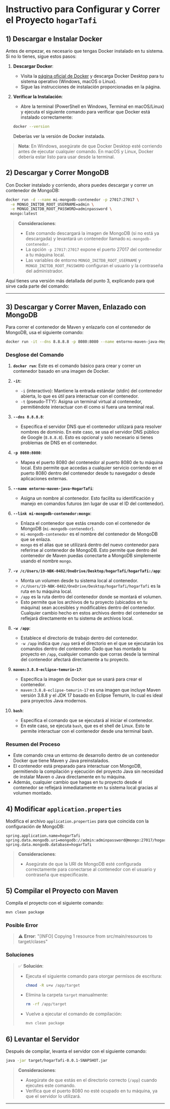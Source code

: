 # Instructivo para Configurar y Correr el Proyecto `hogarTafi`

## 1) Descargar e Instalar Docker

Antes de empezar, es necesario que tengas Docker instalado en tu sistema. Si no lo tienes, sigue estos pasos:

1. **Descargar Docker**:
   - Visita la [página oficial de Docker](https://www.docker.com/products/docker-desktop) y descarga Docker Desktop para tu sistema operativo (Windows, macOS o Linux).
   - Sigue las instrucciones de instalación proporcionadas en la página.

2. **Verificar la Instalación**:
   - Abre la terminal (PowerShell en Windows, Terminal en macOS/Linux) y ejecuta el siguiente comando para verificar que Docker está instalado correctamente:

   ```bash
   docker --version
   ```

   Deberías ver la versión de Docker instalada.

> **Nota**: En Windows, asegúrate de que Docker Desktop esté corriendo antes de ejecutar cualquier comando. En macOS y Linux, Docker debería estar listo para usar desde la terminal.

## 2) Descargar y Correr MongoDB

Con Docker instalado y corriendo, ahora puedes descargar y correr un contenedor de MongoDB:

```bash
docker run -d --name mi-mongodb-contenedor -p 27017:27017 \
  -e MONGO_INITDB_ROOT_USERNAME=admin \
  -e MONGO_INITDB_ROOT_PASSWORD=adminpassword \
  mongo:latest
```

> **Consideraciones**:
> - Este comando descargará la imagen de MongoDB (si no está ya descargada) y levantará un contenedor llamado `mi-mongodb-contenedor`.
> - La opción `-p 27017:27017` expone el puerto 27017 del contenedor a tu máquina local.
> - Las variables de entorno `MONGO_INITDB_ROOT_USERNAME` y `MONGO_INITDB_ROOT_PASSWORD` configuran el usuario y la contraseña del administrador.

Aquí tienes una versión más detallada del punto 3, explicando para qué sirve cada parte del comando:

---

## 3) Descargar y Correr Maven, Enlazado con MongoDB

Para correr el contenedor de Maven y enlazarlo con el contenedor de MongoDB, usa el siguiente comando:

```bash
docker run -it --dns 8.8.8.8 -p 8080:8080 --name entorno-maven-java-HogarTafi --link mi-mongodb-contenedor:mongo -v /c/Users/19-NBK-0482/OneDrive/Desktop/hogarTafi/hogarTafi:/app -w /app maven:3.8.8-eclipse-temurin-17 bash
```

### Desglose del Comando

1. **`docker run`**: Este es el comando básico para crear y correr un contenedor basado en una imagen de Docker.

2. **`-it`**: 
   - `-i` (interactivo): Mantiene la entrada estándar (stdin) del contenedor abierta, lo que es útil para interactuar con el contenedor.
   - `-t` (pseudo-TTY): Asigna un terminal virtual al contenedor, permitiéndote interactuar con él como si fuera una terminal real.

3. **`--dns 8.8.8.8`**:
   - Especifica el servidor DNS que el contenedor utilizará para resolver nombres de dominio. En este caso, se usa el servidor DNS público de Google (`8.8.8.8`). Esto es opcional y solo necesario si tienes problemas de DNS en el contenedor.

4. **`-p 8080:8080`**:
   - Mapea el puerto 8080 del contenedor al puerto 8080 de tu máquina local. Esto permite que accedas a cualquier servicio corriendo en el puerto 8080 dentro del contenedor desde tu navegador o desde aplicaciones externas.

5. **`--name entorno-maven-java-HogarTafi`**:
   - Asigna un nombre al contenedor. Esto facilita su identificación y manejo en comandos futuros (en lugar de usar el ID del contenedor).

6. **`--link mi-mongodb-contenedor:mongo`**:
   - Enlaza el contenedor que estás creando con el contenedor de MongoDB (`mi-mongodb-contenedor`).
   - `mi-mongodb-contenedor` es el nombre del contenedor de MongoDB que se enlaza.
   - `mongo` es el alias que se utilizará dentro del nuevo contenedor para referirse al contenedor de MongoDB. Esto permite que dentro del contenedor de Maven puedas conectarte a MongoDB simplemente usando el nombre `mongo`.

7. **`-v /c/Users/19-NBK-0482/OneDrive/Desktop/hogarTafi/hogarTafi:/app`**:
   - Monta un volumen desde tu sistema local al contenedor. 
   - `/c/Users/19-NBK-0482/OneDrive/Desktop/hogarTafi/hogarTafi` es la ruta en tu máquina local.
   - `/app` es la ruta dentro del contenedor donde se montará el volumen.
   - Esto permite que los archivos de tu proyecto (ubicados en tu máquina) sean accesibles y modificables dentro del contenedor. Cualquier cambio hecho en estos archivos dentro del contenedor se reflejará directamente en tu sistema de archivos local.

8. **`-w /app`**:
   - Establece el directorio de trabajo dentro del contenedor. 
   - `-w /app` indica que `/app` será el directorio en el que se ejecutarán los comandos dentro del contenedor. Dado que has montado tu proyecto en `/app`, cualquier comando que corras desde la terminal del contenedor afectará directamente a tu proyecto.

9. **`maven:3.8.8-eclipse-temurin-17`**:
   - Especifica la imagen de Docker que se usará para crear el contenedor.
   - `maven:3.8.8-eclipse-temurin-17` es una imagen que incluye Maven versión 3.8.8 y el JDK 17 basado en Eclipse Temurin, lo cual es ideal para proyectos Java modernos.

10. **`bash`**:
    - Especifica el comando que se ejecutará al iniciar el contenedor. 
    - En este caso, se ejecuta `bash`, que es el shell de Linux. Esto te permite interactuar con el contenedor desde una terminal bash.

### Resumen del Proceso

- Este comando crea un entorno de desarrollo dentro de un contenedor Docker que tiene Maven y Java preinstalados.
- El contenedor está preparado para interactuar con MongoDB, permitiendo la compilación y ejecución del proyecto Java sin necesidad de instalar Maven o Java directamente en tu máquina.
- Además, cualquier cambio que hagas en tu proyecto desde el contenedor se reflejará inmediatamente en tu sistema local gracias al volumen montado.


## 4) Modificar `application.properties`

Modifica el archivo `application.properties` para que coincida con la configuración de MongoDB:

```properties
spring.application.name=hogarTafi
spring.data.mongodb.uri=mongodb://admin:adminpassword@mongo:27017/hogarTafi
spring.data.mongodb.database=hogarTafi
```

> **Consideraciones**:
> - Asegúrate de que la URI de MongoDB esté configurada correctamente para conectarse al contenedor con el usuario y contraseña que especificaste.

## 5) Compilar el Proyecto con Maven

Compila el proyecto con el siguiente comando:

```bash
mvn clean package
```

### Posible Error

> ⚠️ **Error**: "[INFO] Copying 1 resource from src/main/resources to target/clases"

### Soluciones

> ✅ **Solución**:
> - Ejecuta el siguiente comando para otorgar permisos de escritura:
>   ```bash
>   chmod -R u+w /app/target
>   ```
> - Elimina la carpeta `target` manualmente:
>   ```bash
>   rm -rf /app/target
>   ```
> - Vuelve a ejecutar el comando de compilación:
>   ```bash
>   mvn clean package
>   ```

## 6) Levantar el Servidor

Después de compilar, levanta el servidor con el siguiente comando:

```bash
java -jar target/hogarTafi-0.0.1-SNAPSHOT.jar
```

> **Consideraciones**:
> - Asegúrate de que estás en el directorio correcto (`/app`) cuando ejecutes este comando.
> - Verifica que el puerto 8080 no esté ocupado en tu máquina, ya que el servidor lo utilizará.

---
